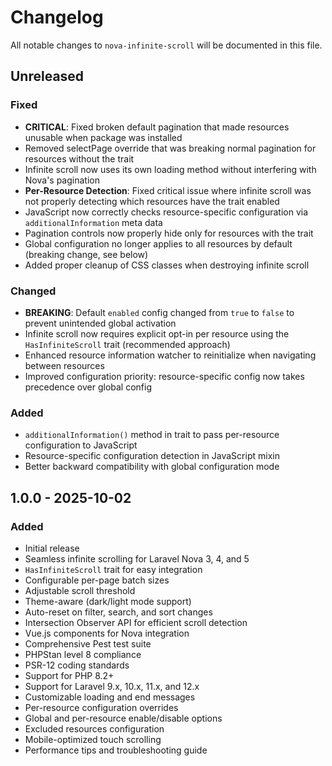# Changelog

All notable changes to `nova-infinite-scroll` will be documented in this file.

## Unreleased

### Fixed

- **CRITICAL**: Fixed broken default pagination that made resources unusable when package was installed
- Removed selectPage override that was breaking normal pagination for resources without the trait
- Infinite scroll now uses its own loading method without interfering with Nova's pagination
- **Per-Resource Detection**: Fixed critical issue where infinite scroll was not properly detecting which resources have the trait enabled
- JavaScript now correctly checks resource-specific configuration via `additionalInformation` meta data
- Pagination controls now properly hide only for resources with the trait
- Global configuration no longer applies to all resources by default (breaking change, see below)
- Added proper cleanup of CSS classes when destroying infinite scroll

### Changed

- **BREAKING**: Default `enabled` config changed from `true` to `false` to prevent unintended global activation
- Infinite scroll now requires explicit opt-in per resource using the `HasInfiniteScroll` trait (recommended approach)
- Enhanced resource information watcher to reinitialize when navigating between resources
- Improved configuration priority: resource-specific config now takes precedence over global config

### Added

- `additionalInformation()` method in trait to pass per-resource configuration to JavaScript
- Resource-specific configuration detection in JavaScript mixin
- Better backward compatibility with global configuration mode

## 1.0.0 - 2025-10-02

### Added

- Initial release
- Seamless infinite scrolling for Laravel Nova 3, 4, and 5
- `HasInfiniteScroll` trait for easy integration
- Configurable per-page batch sizes
- Adjustable scroll threshold
- Theme-aware (dark/light mode support)
- Auto-reset on filter, search, and sort changes
- Intersection Observer API for efficient scroll detection
- Vue.js components for Nova integration
- Comprehensive Pest test suite
- PHPStan level 8 compliance
- PSR-12 coding standards
- Support for PHP 8.2+
- Support for Laravel 9.x, 10.x, 11.x, and 12.x
- Customizable loading and end messages
- Per-resource configuration overrides
- Global and per-resource enable/disable options
- Excluded resources configuration
- Mobile-optimized touch scrolling
- Performance tips and troubleshooting guide
